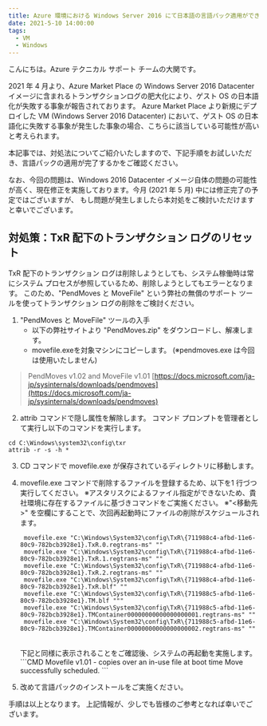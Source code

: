 ```yaml
---
title: Azure 環境における Windows Server 2016 にて日本語の言語パック適用ができない
date: 2021-5-10 14:00:00
tags:
  - VM
  - Windows
---
```


こんにちは。Azure テクニカル サポート チームの大関です。 

2021 年 4 月より、Azure Market Place の Windows Server 2016 Datacenter イメージに含まれるトランザクションログの肥大化により、ゲスト OS の日本語化が失敗する事象が報告されております。
Azure Market Place より新規にデプロイした VM (Windows Server 2016 Datacenter) において、ゲスト OS の日本語化に失敗する事象が発生した事象の場合、こちらに該当している可能性が高いと考えられます。

本記事では、対処法についてご紹介いたしますので、下記手順をお試しいただき、言語パックの適用が完了するかをご確認ください。

<!-- more -->

なお、今回の問題は、Windows 2016 Datacenter イメージ自体の問題の可能性が高く、現在修正を実施しております。今月 (2021 年 5 月) 中には修正完了の予定ではございますが、 もし問題が発生しましたら本対処をご検討いただけますと幸いでございます。 


## 対処策：TxR 配下のトランザクション ログのリセット 

TxR 配下のトランザクション ログは削除しようとしても、システム稼働時は常にシステム プロセスが参照しているため、削除しようとしてもエラーとなります。 
このため、"PendMoves と MoveFile" という弊社の無償のサポート ツールを使ってトランザクション ログの削除をご検討ください。 
 
1. "PendMoves と MoveFile" ツールの入手 
   - 以下の弊社サイトより "PendMoves.zip" をダウンロードし、解凍します。 
   - movefile.exeを対象マシンにコピーします。 
     (※pendmoves.exe は今回は使用いたしません) 

> PendMoves v1.02 and MoveFile v1.01 
> [https://docs.microsoft.com/ja-jp/sysinternals/downloads/pendmoves](https://docs.microsoft.com/ja-jp/sysinternals/downloads/pendmoves) 

2. attrib コマンドで隠し属性を解除します。 
コマンド プロンプトを管理者として実行し以下のコマンドを実行します。 

```CMD
cd C:\Windows\system32\config\txr 
attrib -r -s -h * 
```
 
3. CD コマンドで movefile.exe が保存されているディレクトリに移動します。 

4. movefile.exe コマンドで削除するファイルを登録するため、以下を1 行づつ実行してください。 
   ※アスタリスクによるファイル指定ができないため、貴社環境に存在するファイルに基づきコマンドをご実施ください。 
   ※"<移動先>" を空欄にすることで、次回再起動時にファイルの削除がスケジュールされます。 <br>
   ```CMD
    movefile.exe "C:\Windows\System32\config\TxR\{711988c4-afbd-11e6-80c9-782bcb3928e1}.TxR.0.regtrans-ms" "" 
    movefile.exe "C:\Windows\System32\config\TxR\{711988c4-afbd-11e6-80c9-782bcb3928e1}.TxR.1.regtrans-ms" "" 
    movefile.exe "C:\Windows\System32\config\TxR\{711988c4-afbd-11e6-80c9-782bcb3928e1}.TxR.2.regtrans-ms" "" 
    movefile.exe "C:\Windows\System32\config\TxR\{711988c4-afbd-11e6-80c9-782bcb3928e1}.TxR.blf" "" 
    movefile.exe "C:\Windows\System32\config\TxR\{711988c5-afbd-11e6-80c9-782bcb3928e1}.TM.blf """ 
    movefile.exe "C:\Windows\System32\config\TxR\{711988c5-afbd-11e6-80c9-782bcb3928e1}.TMContainer00000000000000000001.regtrans-ms" "" 
    movefile.exe "C:\Windows\System32\config\TxR\{711988c5-afbd-11e6-80c9-782bcb3928e1}.TMContainer00000000000000000002.regtrans-ms" "" 
    ```
    <br>
    下記と同様に表示されることをご確認後、システムの再起動を実施します。 
    <br>
    ```CMD
    Movefile v1.01 - copies over an in-use file at boot time 
    Move successfully scheduled. 
    ```
 
5. 改めて言語パックのインストールをご実施ください。 

手順は以上となります。
上記情報が、少しでも皆様のご参考となれば幸いでございます。